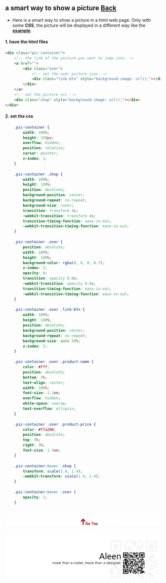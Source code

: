## a smart way to show a picture [Back](./qa.md)

- Here is a smart way to show a picture in a html web page. Only with some **CSS**, the picture will be displayed in a different way like the [**example**](http://aleen42.github.io/example/smartPic/index.html).

#### 1. have the html files

```html
<div class="pic-container">
    <!-- the link of the picture you want to jump into -->
    <a href="">
        <div class="over">
            <!-- set the over picture icon -->
            <div class="link-btn" style="background-image: url();"></div>
        </div>
    </a>
    <!-- set the picture src -->
    <div class="shop" style="background-image: url();"></div>
</div>
```

#### 2. set the css

```css
    .pic-container {
        width: 100%;
        height: 150px;
        overflow: hidden;
        position: relative;
        cursor: pointer;
        z-index: 1;
    }
    
    .pic-container .shop {
        width: 100%;
        height: 100%;
        position: absolute;
        background-position: center;
        background-repeat: no-repeat;
        background-size: cover;
        transition: transform 4s;
        -webkit-transition: transform 4s;
        transition-timing-function: ease-in-out;
        -webkit-transition-timing-function: ease-in-out;
    }
    
    .pic-container .over {
        position: absolute;
        width: 100%;
        height: 100%;
        background-color: rgba(0, 0, 0, 0.7);
        z-index: 2;
        opacity: 0;
        transition: opacity 0.8s;
        -webkit-transition: opacity 0.8s;
        transition-timing-function: ease-in-out;
        -webkit-transition-timing-function: ease-in-out;
    }
    
    .pic-container .over .link-btn {
        width: 100%;
        height: 100%;
        position: absolute;
        background-position: center;
        background-repeat: no-repeat;
        background-size: auto 50%;
        z-index: 3;
    }
    
    .pic-container .over .product-name {
        color: #fff;
        position: absolute;
        bottom: 3%;
        text-align: center;
        width: 100%;
        font-size: 1.2em;
        overflow: hidden;
        white-space: nowrap;
        text-overflow: ellipsis;
    }
    
    .pic-container .over .product-price {
        color: #ffa200;
        position: absolute;
        top: 3%;
        right: 3%;
        font-size: 1.5em;
    }
    
    .pic-container:hover .shop {
        transform: scale(1.4, 1.4);
        -webkit-transform: scale(1.4, 1.4);
    }
    
    .pic-container:hover .over {
        opacity: 1;
    }
```

<a href="#" style="left:200px;"><img src="./../pic/gotop.png"></a>
=====
<a href="http://aleen42.github.io/" target="_blank" ><img src="./../pic/tail.gif"></a>
